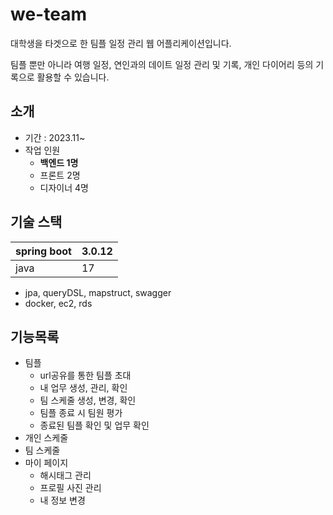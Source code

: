 # we-team

대학생을 타겟으로 한 팀플 일정 관리 웹 어플리케이션입니다.

팀플 뿐만 아니라 여행 일정, 연인과의 데이트 일정 관리 및 기록, 개인 다이어리 등의 기록으로 활용할 수 있습니다.

## 소개

- 기간 : 2023.11~
- 작업 인원
    - **백엔드 1명**
    - 프론트 2명
    - 디자이너 4명

## 기술 스택

| spring boot | 3.0.12 |
| --- | --- |
| java | 17 |
- jpa, queryDSL, mapstruct, swagger
- docker, ec2, rds

## 기능목록

- 팀플
    - url공유를 통한 팀플 초대
    - 내 업무 생성, 관리, 확인
    - 팀 스케줄 생성, 변경, 확인
    - 팀플 종료 시 팀원 평가
    - 종료된 팀플 확인 및 업무 확인
- 개인 스케줄
- 팀 스케줄
- 마이 페이지
    - 해시태그 관리
    - 프로필 사진 관리
    - 내 정보 변경
